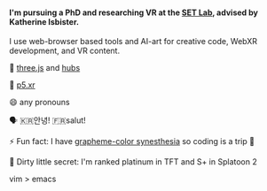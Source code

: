 #### I'm pursuing a PhD and researching VR at the [SET Lab](https://setlab.soe.ucsc.edu/news.php), advised by Katherine Isbister. 
I use web-browser based tools and AI-art for creative code, WebXR development, and VR content.

🌱 [three.js](https://threejs.org/) and [hubs](https://hubs.mozilla.com/)

🧱 [p5.xr](https://github.com/stalgiag/p5.xr)

😄 any pronouns

🗣 🇰🇷안녕! 🇫🇷salut!

⚡ Fun fact: I have [grapheme-color synesthesia](https://en.wikipedia.org/wiki/Grapheme%E2%80%93color_synesthesia) so coding is a trip 🌈

🤫 Dirty little secret: I'm ranked platinum in TFT and S+ in Splatoon 2

vim > emacs


